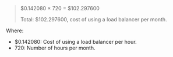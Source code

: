 > $0.142080 × 720 = $102.297600
>
> Total: $102.297600, cost of using a load balancer per month.

Where:
* $0.142080: Cost of using a load balancer per hour.
* 720: Number of hours per month.
